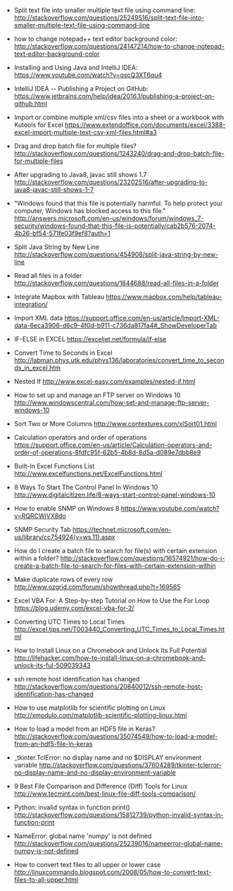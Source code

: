 * Split text file into smaller multiple text file using command line:  
http://stackoverflow.com/questions/25249516/split-text-file-into-smaller-multiple-text-file-using-command-line


* how to change notepad++ text editor background color: 
http://stackoverflow.com/questions/24147214/how-to-change-notepad-text-editor-background-color


* Installing and Using Java and IntelliJ IDEA:
https://www.youtube.com/watch?v=qscQ3XT6qu4


* IntelliJ IDEA -- Publishing a Project on GitHub:
https://www.jetbrains.com/help/idea/2016.1/publishing-a-project-on-github.html


* Import or combine multiple xml/csv files into a sheet or a workbook with Kutools for Excel
https://www.extendoffice.com/documents/excel/3388-excel-import-multiple-text-csv-xml-files.html#a3


* Drag and drop batch file for multiple files?
http://stackoverflow.com/questions/1243240/drag-and-drop-batch-file-for-multiple-files


* After upgrading to Java8, javac still shows 1.7 http://stackoverflow.com/questions/23202516/after-upgrading-to-java8-javac-still-shows-1-7


* "Windows found that this file is potentially harmful. To help protect your computer, Windows has blocked access to this file."
http://answers.microsoft.com/en-us/windows/forum/windows_7-security/windows-found-that-this-file-is-potentially/cab2b576-2074-4b26-bf54-571fe03f9ef8?auth=1


* Split Java String by New Line http://stackoverflow.com/questions/454908/split-java-string-by-new-line


* Read all files in a folder  http://stackoverflow.com/questions/1844688/read-all-files-in-a-folder


* Integrate Mapbox with Tableau  https://www.mapbox.com/help/tableau-integration/


* Import XML data   https://support.office.com/en-us/article/Import-XML-data-6eca3906-d6c9-4f0d-b911-c736da817fa4#_ShowDeveloperTab


* IF-ELSE in EXCEL   https://exceljet.net/formula/if-else


* Convert Time to Seconds in Excel http://labman.phys.utk.edu/phys136/laboratories/convert_time_to_seconds_in_excel.htm


* Nested If  http://www.excel-easy.com/examples/nested-if.html
 

* How to set up and manage an FTP server on Windows 10  http://www.windowscentral.com/how-set-and-manage-ftp-server-windows-10


* Sort Two or More Columns  http://www.contextures.com/xlSort01.html


* Calculation operators and order of operations  https://support.office.com/en-us/article/Calculation-operators-and-order-of-operations-8fdfc95f-62b5-4b8d-8d5a-d089e7dbb8e9


* Built-In Excel Functions List  http://www.excelfunctions.net/ExcelFunctions.html


* 8 Ways To Start The Control Panel In Windows 10  http://www.digitalcitizen.life/8-ways-start-control-panel-windows-10
 

* How to enable SNMP on Windows 8  https://www.youtube.com/watch?v=RQRCWjVX8do


* SNMP Security Tab  https://technet.microsoft.com/en-us/library/cc754924(v=ws.11).aspx


* How do I create a batch file to search for file(s) with certain extension within a folder?   http://stackoverflow.com/questions/16574921/how-do-i-create-a-batch-file-to-search-for-files-with-certain-extension-within


* Make duplicate rows of every row   http://www.ozgrid.com/forum/showthread.php?t=169565


* Excel VBA For: A Step-by-step Tutorial on How to Use the For Loop   https://blog.udemy.com/excel-vba-for-2/


* Converting UTC Times to Local Times   http://excel.tips.net/T003440_Converting_UTC_Times_to_Local_Times.html


* How to Install Linux on a Chromebook and Unlock Its Full Potential http://lifehacker.com/how-to-install-linux-on-a-chromebook-and-unlock-its-ful-509039343


* ssh remote host identification has changed  http://stackoverflow.com/questions/20840012/ssh-remote-host-identification-has-changed


* How to use matplotlib for scientific plotting on Linux   http://xmodulo.com/matplotlib-scientific-plotting-linux.html


* How to load a model from an HDF5 file in Keras? http://stackoverflow.com/questions/35074549/how-to-load-a-model-from-an-hdf5-file-in-keras


* _tkinter.TclError: no display name and no $DISPLAY environment variable   http://stackoverflow.com/questions/37604289/tkinter-tclerror-no-display-name-and-no-display-environment-variable


* 9 Best File Comparison and Difference (Diff) Tools for Linux    http://www.tecmint.com/best-linux-file-diff-tools-comparison/


* Python: invalid syntax in function print()    http://stackoverflow.com/questions/15812739/python-invalid-syntax-in-function-print


* NameError: global name 'numpy' is not defined    http://stackoverflow.com/questions/25239016/nameerror-global-name-numpy-is-not-defined


* How to convert text files to all upper or lower case  http://linuxcommando.blogspot.com/2008/05/how-to-convert-text-files-to-all-upper.html

